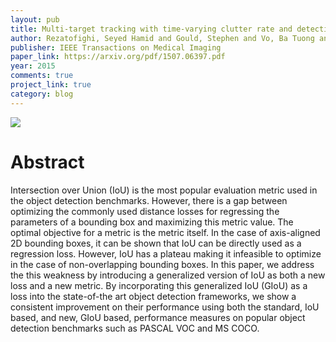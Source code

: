 ```yaml
---
layout: pub
title: Multi-target tracking with time-varying clutter rate and detection profile. Application to time-lapse cell microscopy sequences
author: Rezatofighi, Seyed Hamid and Gould, Stephen and Vo, Ba Tuong and Vo, Ba-Ngu and Mele, Katarina and Hartley, Richard
publisher: IEEE Transactions on Medical Imaging
paper_link: https://arxiv.org/pdf/1507.06397.pdf
year: 2015
comments: true
project_link: true
category: blog
---
```

<img src="../../images/papers/rezatofighi2015multi.png">

# Abstract

Intersection over Union (IoU) is the most popular evaluation metric used in the object detection benchmarks. However, there is a gap between optimizing the commonly used distance losses for regressing the parameters of a bounding box and maximizing this metric value. The optimal objective for a metric is the metric itself. In the case of axis-aligned 2D bounding boxes, it can be shown that IoU can be directly used as a regression loss. However, IoU has a plateau making it infeasible to optimize in the case of non-overlapping bounding boxes. In this paper, we address the this weakness by introducing a generalized version of IoU as both a new loss and a new metric. By incorporating this generalized IoU (GIoU) as a loss into the state-of-the art object detection frameworks, we show a consistent improvement on their performance using both the standard, IoU based, and new, GIoU based, performance measures on popular object detection benchmarks such as PASCAL VOC and MS COCO.